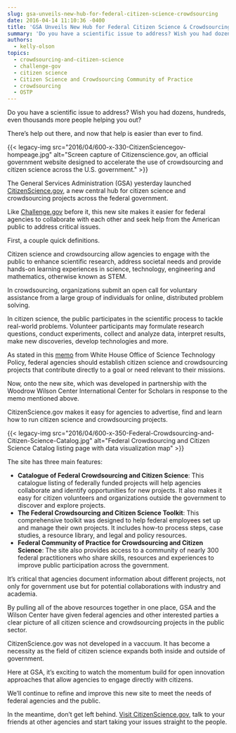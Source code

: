 ```yaml
---
slug: gsa-unveils-new-hub-for-federal-citizen-science-crowdsourcing
date: 2016-04-14 11:10:36 -0400
title: 'GSA Unveils New Hub for Federal Citizen Science & Crowdsourcing'
summary: 'Do you have a scientific issue to address? Wish you had dozens, hundreds, even thousands more people helping you out? There’s help out there, and now that help is easier than ever to find.'
authors:
  - kelly-olson
topics:
  - crowdsourcing-and-citizen-science
  - challenge-gov
  - citizen science
  - Citizen Science and Crowdsourcing Community of Practice
  - crowdsourcing
  - OSTP
---
```


Do you have a scientific issue to address? Wish you had dozens, hundreds, even thousands more people helping you out?

There’s help out there, and now that help is easier than ever to find.

{{< legacy-img src="2016/04/600-x-330-CitizenSciencegov-hompeage.jpg" alt="Screen capture of Citizenscience.gov, an official government website designed to accelerate the use of crowdsourcing and citizen science across the U.S. government." >}}

The General Services Administration (GSA) yesterday launched [CitizenScience.gov](https://www.citizenscience.gov), a new central hub for citizen science and crowdsourcing projects across the federal government.

Like [Challenge.gov](https://www.challenge.gov/list/) before it, this new site makes it easier for federal agencies to collaborate with each other and seek help from the American public to address critical issues.

First, a couple quick definitions.

Citizen science and crowdsourcing allow agencies to engage with the public to enhance scientific research, address societal needs and provide hands-on learning experiences in science, technology, engineering and mathematics, otherwise known as STEM.

In crowdsourcing, organizations submit an open call for voluntary assistance from a large group of individuals for online, distributed problem solving.

In citizen science, the public participates in the scientific process to tackle real-world problems. Volunteer participants may formulate research questions, conduct experiments, collect and analyze data, interpret results, make new discoveries, develop technologies and more.

As stated in this [memo](https://www.whitehouse.gov/sites/default/files/microsites/ostp/holdren_citizen_science_memo_092915_0.pdf) from White House Office of Science Technology Policy, federal agencies should establish citizen science and crowdsourcing projects that contribute directly to a goal or need relevant to their missions.

Now, onto the new site, which was developed in partnership with the Woodrow Wilson Center International Center for Scholars in response to the memo mentioned above.

CitizenScience.gov makes it easy for agencies to advertise, find and learn how to run citizen science and crowdsourcing projects.

{{< legacy-img src="2016/04/600-x-350-Federal-Crowdsourcing-and-Citizen-Science-Catalog.jpg" alt="Federal Crowdsourcing and Citizen Science Catalog listing page with data visualization map" >}}

The site has three main features:

  * **Catalogue of Federal Crowdsourcing and Citizen Science**: This catalogue listing of federally funded projects will help agencies collaborate and identify opportunities for new projects. It also makes it easy for citizen volunteers and organizations outside the government to discover and explore projects.
  * **The Federal Crowdsourcing and Citizen Science Toolkit**: This comprehensive toolkit was designed to help federal employees set up and manage their own projects. It includes how-to process steps, case studies, a resource library, and legal and policy resources.
  * **Federal Community of Practice for Crowdsourcing and Citizen Science**: The site also provides access to a community of nearly 300 federal practitioners who share skills, resources and experiences to improve public participation across the government.

It’s critical that agencies document information about different projects, not only for government use but for potential collaborations with industry and academia.

By pulling all of the above resources together in one place, GSA and the Wilson Center have given federal agencies and other interested parties a clear picture of all citizen science and crowdsourcing projects in the public sector.

CitizenScience.gov was not developed in a vaccuum. It has become a necessity as the field of citizen science expands both inside and outside of government.

Here at GSA, it’s exciting to watch the momentum build for open innovation approaches that allow agencies to engage directly with citizens.

We’ll continue to refine and improve this new site to meet the needs of federal agencies and the public.

In the meantime, don’t get left behind. [Visit CitizenScience.gov](https://www.citizenscience.gov), talk to your friends at other agencies and start taking your issues straight to the people.
